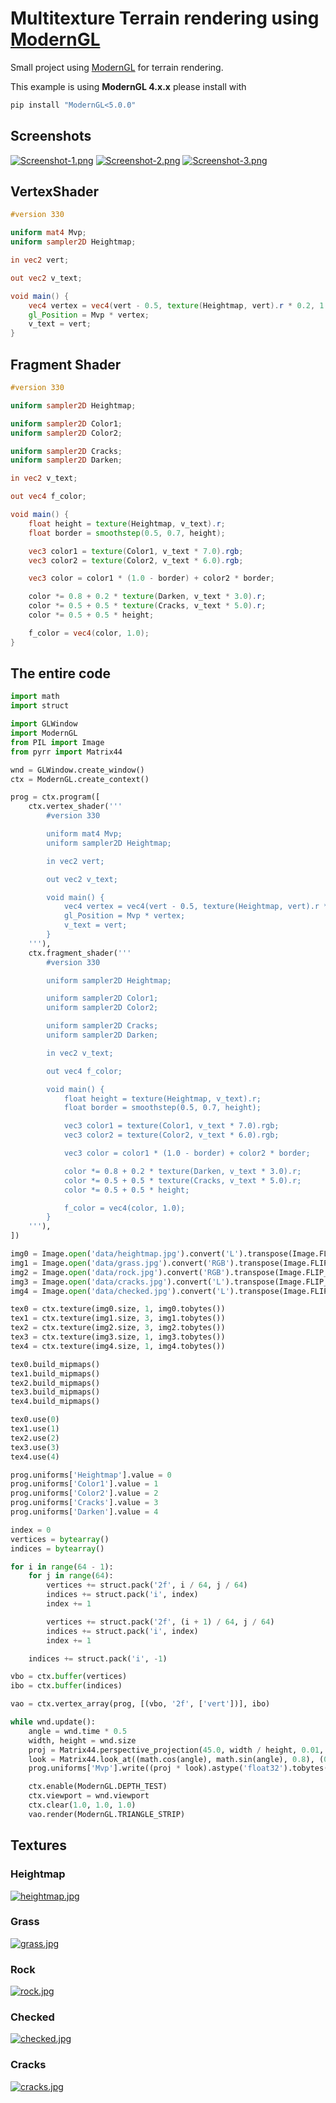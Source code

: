 # Multitexture Terrain rendering using [ModernGL](https://github.com/cprogrammer1994/ModernGL)
Small project using [ModernGL](https://github.com/cprogrammer1994/ModernGL) for terrain rendering.

This example is using **ModernGL 4.x.x** please install with

```sh
pip install "ModernGL<5.0.0"
```

## Screenshots

[![Screenshot-1.png](.github/Screenshot-1.png)](#)
[![Screenshot-2.png](.github/Screenshot-2.png)](#)
[![Screenshot-3.png](.github/Screenshot-3.png)](#)

## VertexShader

```glsl
#version 330

uniform mat4 Mvp;
uniform sampler2D Heightmap;

in vec2 vert;

out vec2 v_text;

void main() {
	vec4 vertex = vec4(vert - 0.5, texture(Heightmap, vert).r * 0.2, 1.0);
	gl_Position = Mvp * vertex;
	v_text = vert;
}
```

## Fragment Shader

```glsl
#version 330

uniform sampler2D Heightmap;

uniform sampler2D Color1;
uniform sampler2D Color2;

uniform sampler2D Cracks;
uniform sampler2D Darken;

in vec2 v_text;

out vec4 f_color;

void main() {
	float height = texture(Heightmap, v_text).r;
	float border = smoothstep(0.5, 0.7, height);

	vec3 color1 = texture(Color1, v_text * 7.0).rgb;
	vec3 color2 = texture(Color2, v_text * 6.0).rgb;

	vec3 color = color1 * (1.0 - border) + color2 * border;

	color *= 0.8 + 0.2 * texture(Darken, v_text * 3.0).r;
	color *= 0.5 + 0.5 * texture(Cracks, v_text * 5.0).r;
	color *= 0.5 + 0.5 * height;

	f_color = vec4(color, 1.0);
}
```

## The entire code

```python
import math
import struct

import GLWindow
import ModernGL
from PIL import Image
from pyrr import Matrix44

wnd = GLWindow.create_window()
ctx = ModernGL.create_context()

prog = ctx.program([
    ctx.vertex_shader('''
        #version 330

        uniform mat4 Mvp;
        uniform sampler2D Heightmap;

        in vec2 vert;

        out vec2 v_text;

        void main() {
            vec4 vertex = vec4(vert - 0.5, texture(Heightmap, vert).r * 0.2, 1.0);
            gl_Position = Mvp * vertex;
            v_text = vert;
        }
    '''),
    ctx.fragment_shader('''
        #version 330

        uniform sampler2D Heightmap;

        uniform sampler2D Color1;
        uniform sampler2D Color2;

        uniform sampler2D Cracks;
        uniform sampler2D Darken;

        in vec2 v_text;

        out vec4 f_color;

        void main() {
            float height = texture(Heightmap, v_text).r;
            float border = smoothstep(0.5, 0.7, height);

            vec3 color1 = texture(Color1, v_text * 7.0).rgb;
            vec3 color2 = texture(Color2, v_text * 6.0).rgb;

            vec3 color = color1 * (1.0 - border) + color2 * border;

            color *= 0.8 + 0.2 * texture(Darken, v_text * 3.0).r;
            color *= 0.5 + 0.5 * texture(Cracks, v_text * 5.0).r;
            color *= 0.5 + 0.5 * height;

            f_color = vec4(color, 1.0);
        }
    '''),
])

img0 = Image.open('data/heightmap.jpg').convert('L').transpose(Image.FLIP_TOP_BOTTOM)
img1 = Image.open('data/grass.jpg').convert('RGB').transpose(Image.FLIP_TOP_BOTTOM)
img2 = Image.open('data/rock.jpg').convert('RGB').transpose(Image.FLIP_TOP_BOTTOM)
img3 = Image.open('data/cracks.jpg').convert('L').transpose(Image.FLIP_TOP_BOTTOM)
img4 = Image.open('data/checked.jpg').convert('L').transpose(Image.FLIP_TOP_BOTTOM)

tex0 = ctx.texture(img0.size, 1, img0.tobytes())
tex1 = ctx.texture(img1.size, 3, img1.tobytes())
tex2 = ctx.texture(img2.size, 3, img2.tobytes())
tex3 = ctx.texture(img3.size, 1, img3.tobytes())
tex4 = ctx.texture(img4.size, 1, img4.tobytes())

tex0.build_mipmaps()
tex1.build_mipmaps()
tex2.build_mipmaps()
tex3.build_mipmaps()
tex4.build_mipmaps()

tex0.use(0)
tex1.use(1)
tex2.use(2)
tex3.use(3)
tex4.use(4)

prog.uniforms['Heightmap'].value = 0
prog.uniforms['Color1'].value = 1
prog.uniforms['Color2'].value = 2
prog.uniforms['Cracks'].value = 3
prog.uniforms['Darken'].value = 4

index = 0
vertices = bytearray()
indices = bytearray()

for i in range(64 - 1):
    for j in range(64):
        vertices += struct.pack('2f', i / 64, j / 64)
        indices += struct.pack('i', index)
        index += 1

        vertices += struct.pack('2f', (i + 1) / 64, j / 64)
        indices += struct.pack('i', index)
        index += 1

    indices += struct.pack('i', -1)

vbo = ctx.buffer(vertices)
ibo = ctx.buffer(indices)

vao = ctx.vertex_array(prog, [(vbo, '2f', ['vert'])], ibo)

while wnd.update():
    angle = wnd.time * 0.5
    width, height = wnd.size
    proj = Matrix44.perspective_projection(45.0, width / height, 0.01, 10.0)
    look = Matrix44.look_at((math.cos(angle), math.sin(angle), 0.8), (0.0, 0.0, 0.1), (0.0, 0.0, 1.0))
    prog.uniforms['Mvp'].write((proj * look).astype('float32').tobytes())

    ctx.enable(ModernGL.DEPTH_TEST)
    ctx.viewport = wnd.viewport
    ctx.clear(1.0, 1.0, 1.0)
    vao.render(ModernGL.TRIANGLE_STRIP)
```

## Textures

### Heightmap
[![heightmap.jpg](data/heightmap.jpg)](#)

### Grass
[![grass.jpg](data/grass.jpg)](#)

### Rock
[![rock.jpg](data/rock.jpg)](#)

### Checked
[![checked.jpg](data/checked.jpg)](#)

### Cracks
[![cracks.jpg](data/cracks.jpg)](#)

